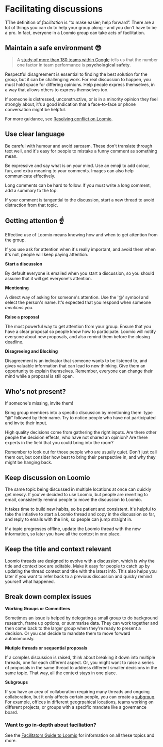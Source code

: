 # Facilitating discussions
TThe definition of *facilitation* is “to make easier; help forward”. There are a lot of things you can do to help your group along - and you don't have to be a pro. In fact, everyone in a Loomio group can take acts of facilitation.

## Maintain a safe environment 😎
> A [study of more than 180 teams within Google](https://rework.withgoogle.com/blog/five-keys-to-a-successful-google-team/) tells us that the number one factor in team performance is __psychological safety__.

Respectful disagreement is essential to finding the best solution for the group, but it can be challenging work. For real discussion to happen, you must hold space for differing opinions. Help people express themselves, in a way that allows others to express themselves too.

If someone is distressed, unconstructive, or is in a minority opinion they feel strongly about, it’s a good indication that a face-to-face or phone conversation might be helpful. 

For more guidance, see [Resolving conflict on Loomio](http://joshuavial.com/loomio-conflict/).

## Use clear language
Be careful with humour and avoid sarcasm. These don't translate through text well, and it's easy for people to mistake a funny comment as something mean.

Be expressive and say what is on your mind. Use an emoji to add colour, fun, and extra meaning to your comments. Images can also help communicate effectively.

Long comments can be hard to follow. If you must write a long comment, add a summary to the top.

If your comment is tangential to the discussion, start a new thread to avoid distraction from that topic.

## Getting attention ☝️
Effective use of Loomio means knowing how and when to get attention from the group. 

If you use ask for attention when it's really important, and avoid them when it's not, people will keep paying attention.

__Start a discussion__ 

By default everyone is emailed when you start a discussion, so you should assume that it will get everyone's attention. 

__Mentioning__ 

A direct way of asking for someone's attention. Use the '@' symbol and select the person's name. It's expected that you respond when someone _mentions_ you.

__Raise a proposal__ 

The most powerful way to get attention from your group. Ensure that you have a clear proposal so people know how to participate. Loomio will notify everyone about new proposals, and also remind them before the closing deadline.

__Disagreeing and Blocking__ 

Disagreement is an indicator that someone wants to be listened to, and gives valuable information that can lead to new thinking. Give them an opportunity to explain themselves. Remember, everyone can change their mind while a proposal is still open.

## Who's not present?
If someone's missing, invite them! 

Bring group members into a specific discussion by mentioning them: type “@” followed by their name. Try to notice people who have not participated and invite their input.

High quality decisions come from gathering the right inputs. Are there other people the decision effects, who have not shared an opinion? Are there experts in the field that you could bring into the room?

Remember to look out for those people who are usually quiet. Don't just call them out, but consider how best to bring their perspective in, and why they might be hanging back.

## Keep discussion on Loomio
The same topic being discussed in multiple locations at once can quickly get messy. If you've decided to use Loomio, but people are reverting to email, consistently remind people to move the discussion to Loomio. 

It takes time to build new habits, so be patient and consistent. It's helpful to take the intiative to start a Loomio thread and copy in the discussion so far, and reply to emails with the link, so people can jump straight in.

If a topic progresses offline, update the Loomio thread with the new information, so later you have all the context in one place.

## Keep the title and context relevant
Loomio threads are designed to evolve with a discussion, which is why the title and context box are editable. Make it easy for people to catch up by updating the thread context and title with the latest info. This also helps you later if you want to refer back to a previous discussion and quicky remind yourself what happened.

## Break down complex issues
**Working Groups or Committees**

Sometimes an issue is helped by delegating a small group to do background research, frame up options, or summarise data. They can work together and then come back to the larger group when they're ready to present a decision. Or you can decide to mandate them to move forward autonomously. 

**Mutiple threads or sequential proposals**

If a comples discussion is raised, think about breaking it down into multiple threads, one for each different aspect. Or, you might want to raise a series of proposals in the same thread to address different smaller decisions in the same topic. That way, all the context stays in one place.

**Subgroups**

If you have an area of collaboration requiring many threads and ongoing collaboration, but it only affects certain people, you can create a [subgroup](https://help.loomio.org/en/subgroups.html). For example, offices in different geogrpahical locations, teams working on different projects, or groups with a specific mandate like a governance board.

### Want to go in-depth about faciliation?
See the [Facilitators Guide to Loomio](http://loomio.school/facilitators_guide/) for information on all these topics and more.
